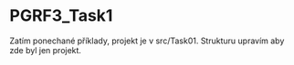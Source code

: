 # PGRF3_Task1

Zatím ponechané příklady, projekt je v src/Task01. Strukturu upravím aby zde byl jen projekt.
